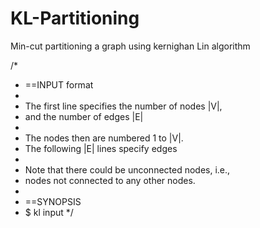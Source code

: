 # KL-Partitioning
Min-cut partitioning a graph using kernighan Lin algorithm

/*
 * ==INPUT format
 *
 * The first line specifies the number of nodes |V|, 
 * and the number of edges |E|
 *
 * The nodes then are numbered 1 to |V|.
 * The following |E| lines specify edges
 *
 * Note that there could be unconnected nodes, i.e.,
 * nodes not connected to any other nodes.
 *
 * ==SYNOPSIS
 *   $ kl input
 */
